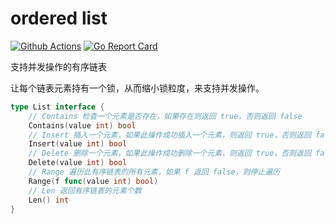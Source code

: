 # ordered list

[![Github Actions](https://github.com/Allenxuxu/orderedlist/workflows/CI/badge.svg)](https://github.com/Allenxuxu/orderedlist/actions)
[![Go Report Card](https://goreportcard.com/badge/github.com/Allenxuxu/orderedlist)](https://goreportcard.com/report/github.com/Allenxuxu/orderedlist)

支持并发操作的有序链表

让每个链表元素持有一个锁，从而缩小锁粒度，来支持并发操作。

```go
type List interface {
	// Contains 检查一个元素是否存在，如果存在则返回 true，否则返回 false
	Contains(value int) bool
	// Insert 插入一个元素，如果此操作成功插入一个元素，则返回 true，否则返回 false
	Insert(value int) bool
	// Delete 删除一个元素，如果此操作成功删除一个元素，则返回 true，否则返回 false
	Delete(value int) bool
	// Range 遍历此有序链表的所有元素，如果 f 返回 false，则停止遍历
	Range(f func(value int) bool)
	// Len 返回有序链表的元素个数
	Len() int
}
```
